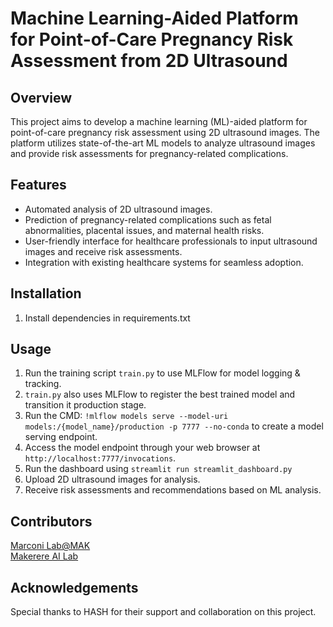 # Machine Learning-Aided Platform for Point-of-Care Pregnancy Risk Assessment from 2D Ultrasound

## Overview
This project aims to develop a machine learning (ML)-aided platform for point-of-care pregnancy risk assessment using 2D ultrasound images. The platform utilizes state-of-the-art ML models to analyze ultrasound images and provide risk assessments for pregnancy-related complications.

## Features
- Automated analysis of 2D ultrasound images.
- Prediction of pregnancy-related complications such as fetal abnormalities, placental issues, and maternal health risks.
- User-friendly interface for healthcare professionals to input ultrasound images and receive risk assessments.
- Integration with existing healthcare systems for seamless adoption.

## Installation
1. Install dependencies in requirements.txt

## Usage
1. Run the training script `train.py` to use MLFlow for model logging & tracking.
2. `train.py` also uses MLFlow to register the best trained model and transition it production stage.
3. Run the CMD: `!mlflow models serve --model-uri models:/{model_name}/production -p 7777 --no-conda` to create a model serving endpoint.
4. Access the model endpoint through your web browser at `http://localhost:7777/invocations`.
5. Run the dashboard using `streamlit run streamlit_dashboard.py`
6. Upload 2D ultrasound images for analysis.
7. Receive risk assessments and recommendations based on ML analysis.

## Contributors
[Marconi Lab@MAK](https://marconilab.org/)<br>
[Makerere AI Lab](https://air.ug/)
## Acknowledgements
Special thanks to HASH for their support and collaboration on this project.
